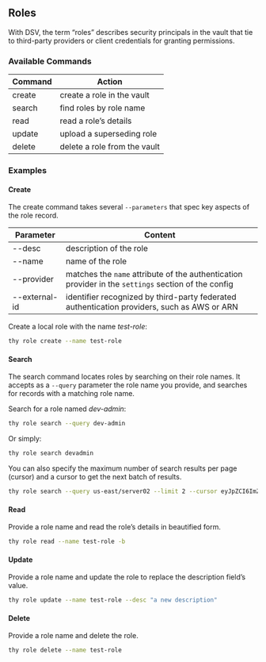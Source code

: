 ﻿[title]: # (Roles)
[tags]: # (,)
[priority]: # (7030)

## Roles

With DSV, the term “roles” describes security principals in the vault that tie to third-party providers or client credentials for granting permissions.

### Available Commands

| Command | Action |
| ----- | ----- |
| create | create a role in the vault |
| search | find roles by role name |
| read | read a role’s details |
| update | upload a superseding role |
| delete | delete a role from the vault |

### Examples

#### Create

The create command takes several `--parameters` that spec key aspects of the role record.

| Parameter | Content |
| ----- | ----- |
| --desc | description of the role |
| --name | name of the role |
| --provider | matches the `name` attribute of the authentication provider in the `settings` section of the config |
| --external-id | identifier recognized by third-party federated authentication providers, such as AWS or ARN |


Create a local role with the name _test-role_:

```bash
thy role create --name test-role
```

#### Search

The search command locates roles by searching on their role names. It accepts as a `--query` parameter the role name you provide, and searches for records with a matching role name.

Search for a role named _dev-admin_:

```bash
thy role search --query dev-admin
```

Or simply:

```bash
thy role search devadmin
```

You can also specify the maximum number of search results per page (cursor) and a cursor to get the next batch of results.

```bash
thy role search --query us-east/server02 --limit 2 --cursor eyJpZCI6ImZmZjZjODUxTJ2ZXJzaW9uIjo50IiwidHiJ9
```

#### Read

Provide a role name and read the role’s details in beautified form.

```bash
thy role read --name test-role -b
```

#### Update

Provide a role name and update the role to replace the description field’s value.

```bash
thy role update --name test-role --desc "a new description"
```

#### Delete

Provide a role name and delete the role.

```bash
thy role delete --name test-role
```

